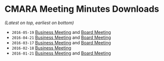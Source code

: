 # CMARA Meeting Minutes Downloads
_(Latest on top, earliest on bottom)_

- `2016-05-19` [Business Meeting](https://share.cranstonide.com/w1ide/cmara/meeting-minutes/2016-05-19-business-meeting.pdf) and [Board Meeting](https://share.cranstonide.com/w1ide/cmara/meeting-minutes/2016-05-19-board-meeting.pdf)
- `2016-04-21` [Business Meeting](https://share.cranstonide.com/w1ide/cmara/meeting-minutes/2016-04-21-business-meeting.pdf) and [Board Meeting](https://share.cranstonide.com/w1ide/cmara/meeting-minutes/2016-04-21-board-meeting.pdf)
- `2016-03-17` [Business Meeting](https://share.cranstonide.com/w1ide/cmara/meeting-minutes/2016-03-17-business-meeting.pdf) and [Board Meeting](https://share.cranstonide.com/w1ide/cmara/meeting-minutes/2016-03-17-board-meeting.pdf)
- `2016-02-18` [Business Meeting](https://share.cranstonide.com/w1ide/cmara/meeting-minutes/2016-02-18-business-meeting.pdf)
- `2016-01-21` [Business Meeting](https://share.cranstonide.com/w1ide/cmara/meeting-minutes/2016-01-21-business-meeting.pdf) and [Board Meeting](https://share.cranstonide.com/w1ide/cmara/meeting-minutes/2016-01-21-board-meeting.pdf)
